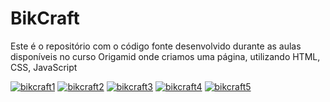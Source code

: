 # BikCraft

Este é o repositório com o código fonte desenvolvido durante as aulas disponíveis no curso Origamid onde criamos uma página, utilizando HTML, CSS, JavaScript


<a href="https://ibb.co/kcPpfkR"><img src="https://i.ibb.co/7y0H58w/bikcraft1.png" alt="bikcraft1" border="0"></a>
<a href="https://ibb.co/kcg4MM6"><img src="https://i.ibb.co/RHp3774/bikcraft2.png" alt="bikcraft2" border="0"></a>
<a href="https://ibb.co/k4nv02t"><img src="https://i.ibb.co/T4XdRMs/bikcraft3.png" alt="bikcraft3" border="0"></a>
<a href="https://ibb.co/sJz4bYF"><img src="https://i.ibb.co/KzSgbv9/bikcraft4.png" alt="bikcraft4" border="0"></a>
<a href="https://ibb.co/yVhzZGd"><img src="https://i.ibb.co/Bw4hQdc/bikcraft5.png" alt="bikcraft5" border="0"></a>

